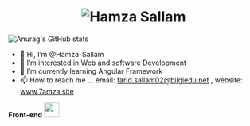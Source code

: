 <h1 align="center">
  <img src="https://raw.githubusercontent.com/HamzaSallam/martonlederer/master/name.svg" alt="Hamza Sallam" />
</h1>







![Anurag's GitHub stats](https://github-readme-stats.vercel.app/api?username=Hamza-Sallam&show_icons=true&theme=algolia )








- 👋 Hi, I’m @Hamza-Sallam
- 👀 I’m interested in Web and software Development 
- 🌱 I’m currently learning Angular Framework
- 📫 How to reach me ... email: farid.sallam02@bilgiedu.net , website: www.7amza.site

<!---
Hamza-Sallam/Hamza-Sallam is a ✨ special ✨ repository because its `README.md` (this file) appears on your GitHub profile.
You can click the Preview link to take a look at your changes.
--->

**Front-end**
<code><img height="30" src="https://raw.githubusercontent.com/dereknguyen269/dereknguyen269/master/images/html.png"></code>

